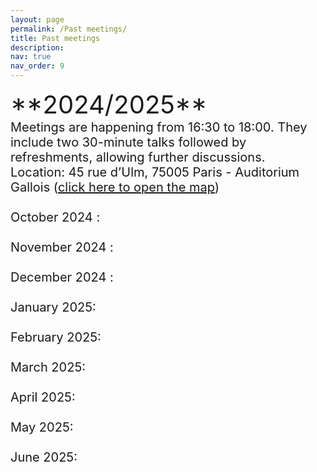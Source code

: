 ```yaml
---
layout: page
permalink: /Past meetings/
title: Past meetings
description:
nav: true
nav_order: 9
---
```

<span style="font-size: 40px;">
**2024/2025** <br>
<span style="font-size: 20px;">
Meetings are happening from 16:30 to 18:00. They include two 30-minute talks followed by refreshments, allowing further discussions.<br>

<span style="font-size: 20px;">
Location: 45 rue d’Ulm, 75005 Paris - Auditorium Gallois (<a href="/assets/img/map.pdf" target="_blank">click here to open the map</a>) <br><br>

<div class="event">
  <span class="event-date">October 2024 </span>: 
  <a href="/speakers/October/" class="event-speakers"></a>
</div>
<br>
<div class="event">
  <span class="event-date"> November 2024 </span>: 
  <a href="/speakers/November/" class="event-speakers"></a>
</div>
<br>
<div class="event">
  <span class="event-date">December 2024 </span>: 
  <a href="/speakers/December/" class="event-speakers"></a>
</div>
<br>
<div class="event">
  <span class="event-date">January 2025</span>: 
  <a href="/speakers/January/" class="event-speakers" ></a>
</div>
<br>
<div class="event">
  <span class="event-date">February 2025</span>: 
  <a href="/speakers/fevrier/" class="event-speakers"></a>
</div>
<br>
<div class="event">
  <span class="event-date">March 2025</span>: 
  <a href="/speakers/mars/" class="event-speakers"></a>
</div>
<br>
<div class="event">
  <span class="event-date">April 2025</span>: 
 <a href="/speakers/mai/" class="event-speakers"></a>
</div>
<br>
<div class="event">
  <span class="event-date">May 2025</span>: 
  <a href="/speakers/mai/" class="event-speakers"></a>
</div>
<br>
<div class="event">
  <span class="event-date">June 2025</span>: 
  <a href="/speakers/Juin/" class="event-speakers"></a>
</div>
<br><br><br>
